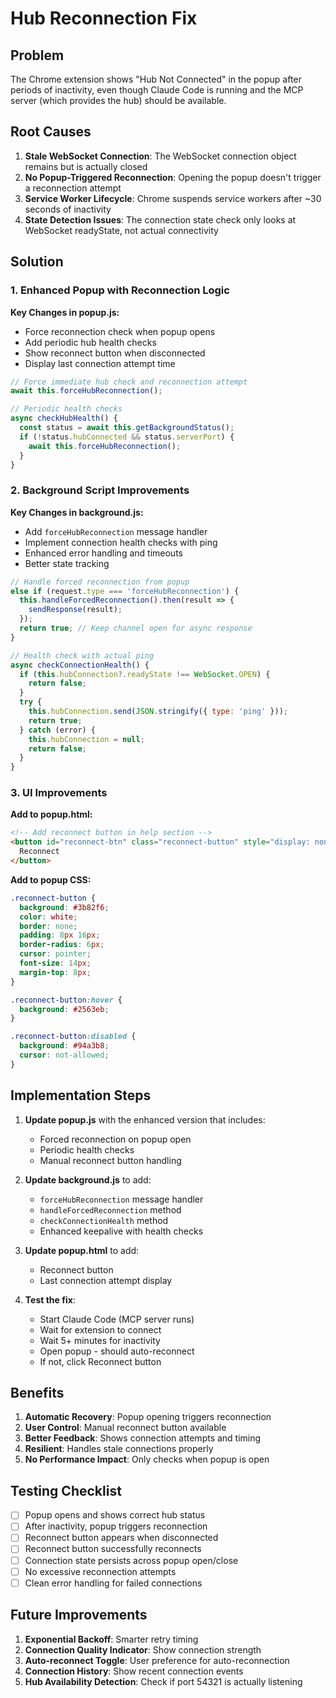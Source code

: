 # Hub Reconnection Fix

## Problem
The Chrome extension shows "Hub Not Connected" in the popup after periods of inactivity, even though Claude Code is running and the MCP server (which provides the hub) should be available.

## Root Causes
1. **Stale WebSocket Connection**: The WebSocket connection object remains but is actually closed
2. **No Popup-Triggered Reconnection**: Opening the popup doesn't trigger a reconnection attempt
3. **Service Worker Lifecycle**: Chrome suspends service workers after ~30 seconds of inactivity
4. **State Detection Issues**: The connection state check only looks at WebSocket readyState, not actual connectivity

## Solution

### 1. Enhanced Popup with Reconnection Logic

**Key Changes in popup.js:**
- Force reconnection check when popup opens
- Add periodic hub health checks
- Show reconnect button when disconnected
- Display last connection attempt time

```javascript
// Force immediate hub check and reconnection attempt
await this.forceHubReconnection();

// Periodic health checks
async checkHubHealth() {
  const status = await this.getBackgroundStatus();
  if (!status.hubConnected && status.serverPort) {
    await this.forceHubReconnection();
  }
}
```

### 2. Background Script Improvements

**Key Changes in background.js:**
- Add `forceHubReconnection` message handler
- Implement connection health checks with ping
- Enhanced error handling and timeouts
- Better state tracking

```javascript
// Handle forced reconnection from popup
else if (request.type === 'forceHubReconnection') {
  this.handleForcedReconnection().then(result => {
    sendResponse(result);
  });
  return true; // Keep channel open for async response
}

// Health check with actual ping
async checkConnectionHealth() {
  if (this.hubConnection?.readyState !== WebSocket.OPEN) {
    return false;
  }
  try {
    this.hubConnection.send(JSON.stringify({ type: 'ping' }));
    return true;
  } catch (error) {
    this.hubConnection = null;
    return false;
  }
}
```

### 3. UI Improvements

**Add to popup.html:**
```html
<!-- Add reconnect button in help section -->
<button id="reconnect-btn" class="reconnect-button" style="display: none;">
  Reconnect
</button>
```

**Add to popup CSS:**
```css
.reconnect-button {
  background: #3b82f6;
  color: white;
  border: none;
  padding: 8px 16px;
  border-radius: 6px;
  cursor: pointer;
  font-size: 14px;
  margin-top: 8px;
}

.reconnect-button:hover {
  background: #2563eb;
}

.reconnect-button:disabled {
  background: #94a3b8;
  cursor: not-allowed;
}
```

## Implementation Steps

1. **Update popup.js** with the enhanced version that includes:
   - Forced reconnection on popup open
   - Periodic health checks
   - Manual reconnect button handling

2. **Update background.js** to add:
   - `forceHubReconnection` message handler
   - `handleForcedReconnection` method
   - `checkConnectionHealth` method
   - Enhanced keepalive with health checks

3. **Update popup.html** to add:
   - Reconnect button
   - Last connection attempt display

4. **Test the fix**:
   - Start Claude Code (MCP server runs)
   - Wait for extension to connect
   - Wait 5+ minutes for inactivity
   - Open popup - should auto-reconnect
   - If not, click Reconnect button

## Benefits

1. **Automatic Recovery**: Popup opening triggers reconnection
2. **User Control**: Manual reconnect button available
3. **Better Feedback**: Shows connection attempts and timing
4. **Resilient**: Handles stale connections properly
5. **No Performance Impact**: Only checks when popup is open

## Testing Checklist

- [ ] Popup opens and shows correct hub status
- [ ] After inactivity, popup triggers reconnection
- [ ] Reconnect button appears when disconnected
- [ ] Reconnect button successfully reconnects
- [ ] Connection state persists across popup open/close
- [ ] No excessive reconnection attempts
- [ ] Clean error handling for failed connections

## Future Improvements

1. **Exponential Backoff**: Smarter retry timing
2. **Connection Quality Indicator**: Show connection strength
3. **Auto-reconnect Toggle**: User preference for auto-reconnection
4. **Connection History**: Show recent connection events
5. **Hub Availability Detection**: Check if port 54321 is actually listening